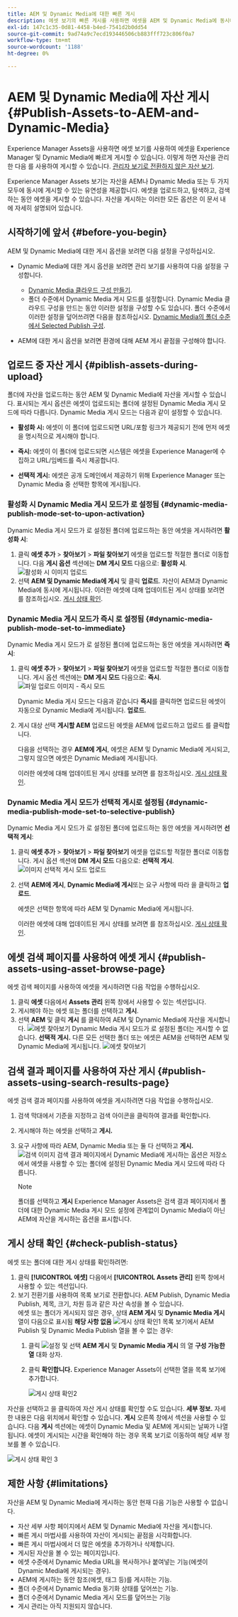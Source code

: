 ```yaml
---
title: AEM 및 Dynamic Media에 대한 빠른 게시
description: 에셋 보기의 빠른 게시를 사용하면 에셋을 AEM 및 Dynamic Media에 동시에 또는 별도로 게시할 수 있습니다. 에셋 및 폴더를 선택하고 Dynamic Media 또는 AEM에 게시하도록 선택할 수 있습니다.
exl-id: 147c1c35-0d81-4458-b4ed-7541d2b0dd54
source-git-commit: 9ad74a9c7ecd193446506cb883fff723c806f0a7
workflow-type: tm+mt
source-wordcount: '1188'
ht-degree: 0%

---
```


# AEM 및 Dynamic Media에 자산 게시{#Publish-Assets-to-AEM-and-Dynamic-Media}

Experience Manager Assets을 사용하면 에셋 보기를 사용하여 에셋을 Experience Manager 및 Dynamic Media에 빠르게 게시할 수 있습니다. 이렇게 하면 자산을 관리한 다음 를 사용하여 게시할 수 있습니다. [관리자 보기로 전환하지 않은 자산 보기](/help/assets/overview.md##persona-based-experiences).

Experience Manager Assets 보기는 자산을 AEM나 Dynamic Media 또는 두 가지 모두에 동시에 게시할 수 있는 유연성을 제공합니다. 에셋을 업로드하고, 탐색하고, 검색하는 동안 에셋을 게시할 수 있습니다. 자산을 게시하는 이러한 모든 옵션은 이 문서 내에 자세히 설명되어 있습니다.

## 시작하기에 앞서 {#before-you-begin}

AEM 및 Dynamic Media에 대한 게시 옵션을 보려면 다음 설정을 구성하십시오.

* Dynamic Media에 대한 게시 옵션을 보려면 관리 보기를 사용하여 다음 설정을 구성합니다.

   * [Dynamic Media 클라우드 구성 만들기](/help/assets/dynamic-media/config-dm.md#configuring-dynamic-media-cloud-services).
   * 폴더 수준에서 Dynamic Media 게시 모드를 설정합니다. Dynamic Media 클라우드 구성을 만드는 동안 이러한 설정을 구성할 수도 있습니다. 폴더 수준에서 이러한 설정을 덮어쓰려면 다음을 참조하십시오. [Dynamic Media의 폴더 수준에서 Selected Publish 구성](/help/assets/dynamic-media/selective-publishing.md).

* AEM에 대한 게시 옵션을 보려면 환경에 대해 AEM 게시 끝점을 구성해야 합니다.

## 업로드 중 자산 게시 {#piblish-assets-during-upload}

폴더에 자산을 업로드하는 동안 AEM 및 Dynamic Media에 자산을 게시할 수 있습니다. 표시되는 게시 옵션은 에셋이 업로드되는 폴더에 설정된 Dynamic Media 게시 모드에 따라 다릅니다. Dynamic Media 게시 모드는 다음과 같이 설정할 수 있습니다.

* **활성화 시:** 에셋이 이 폴더에 업로드되면 URL/포함 링크가 제공되기 전에 먼저 에셋을 명시적으로 게시해야 합니다.

* **즉시:** 에셋이 이 폴더에 업로드되면 시스템은 에셋을 Experience Manager에 수집하고 URL/임베드를 즉시 제공합니다.
* **선택적 게시:** 에셋은 공개 도메인에서 제공하기 위해 Experience Manager 또는 Dynamic Media 중 선택한 항목에 게시됩니다.

### 활성화 시 Dynamic Media 게시 모드가 로 설정됨 {#dynamic-media-publish-mode-set-to-upon-activation}

Dynamic Media 게시 모드가 로 설정된 폴더에 업로드하는 동안 에셋을 게시하려면 **활성화 시**:

1. 클릭 **에셋 추가** > **찾아보기** > **파일 찾아보기** 에셋을 업로드할 적절한 폴더로 이동합니다. 다음 **게시 옵션** 섹션에는 **DM 게시 모드** 다음으로: **활성화 시**.
   ![활성화 시 이미지 업로드](/help/assets/assets/upload-uactivation.svg)
2. 선택 **AEM 및 Dynamic Media에 게시** 및 클릭 **업로드**. 자산이 AEM과 Dynamic Media에 동시에 게시됩니다. 이러한 에셋에 대해 업데이트된 게시 상태를 보려면 를 참조하십시오. [게시 상태 확인](#check-publish-status).

### Dynamic Media 게시 모드가 즉시 로 설정됨 {#dynamic-media-publish-mode-set-to-immediate}

Dynamic Media 게시 모드가 로 설정된 폴더에 업로드하는 동안 에셋을 게시하려면 **즉시**:

1. 클릭 **에셋 추가** > **찾아보기** > **파일 찾아보기** 에셋을 업로드할 적절한 폴더로 이동합니다. 게시 옵션 섹션에는 **DM 게시 모드** 다음으로: **즉시**.
   ![파일 업로드 이미지 - 즉시 모드](/help/assets/assets/resized-image-pdf-svg-new.svg)


   Dynamic Media 게시 모드는 다음과 같습니다 **즉시**&#x200B;를 클릭하면 업로드된 에셋이 자동으로 Dynamic Media에 게시됩니다. **업로드**.

2. 게시 대상 선택 **게시할 AEM** 업로드된 에셋을 AEM에 업로드하고 업로드 를 클릭합니다.

   다음을 선택하는 경우 **AEM에 게시**, 에셋은 AEM 및 Dynamic Media에 게시되고, 그렇지 않으면 에셋은 Dynamic Media에 게시됩니다.

   이러한 에셋에 대해 업데이트된 게시 상태를 보려면 를 참조하십시오. [게시 상태 확인](#check-publish-status).

### Dynamic Media 게시 모드가 선택적 게시로 설정됨 {#dynamic-media-publish-mode-set-to-selective-publish}

Dynamic Media 게시 모드가 로 설정된 폴더에 업로드하는 동안 에셋을 게시하려면 **선택적 게시**:

1. 클릭 **에셋 추가** > **찾아보기** > **파일 찾아보기** 에셋을 업로드할 적절한 폴더로 이동합니다. 게시 옵션 섹션에 **DM 게시 모드** 다음으로: **선택적 게시**.
   ![이미지 선택적 게시 모드 업로드](/help/assets/assets/upload-selective.svg)

2. 선택 **AEM에 게시**, **Dynamic Media에 게시**&#x200B;또는 요구 사항에 따라 을 클릭하고 **업로드**.

   에셋은 선택한 항목에 따라 AEM 및 Dynamic Media에 게시됩니다.

   이러한 에셋에 대해 업데이트된 게시 상태를 보려면 를 참조하십시오. [게시 상태 확인](#check-publish-status).

## 에셋 검색 페이지를 사용하여 에셋 게시 {#publish-assets-using-asset-browse-page}

에셋 검색 페이지를 사용하여 에셋을 게시하려면 다음 작업을 수행하십시오.

1. 클릭 **에셋** 다음에서 **Assets 관리** 왼쪽 창에서 사용할 수 있는 섹션입니다.
2. 게시해야 하는 에셋 또는 폴더를 선택하고 **게시**.
3. 선택 **AEM** 및 클릭 **게시** 를 클릭하여 AEM 및 Dynamic Media에 자산을 게시합니다.
   ![에셋 찾아보기](/help/assets/assets/browse-uactivation-immediate.svg)
Dynamic Media 게시 모드가 로 설정된 폴더는 게시할 수 없습니다. **선택적 게시.** 다른 모든 선택한 폴더 또는 에셋은 AEM을 선택하면 AEM 및 Dynamic Media에 게시됩니다.
   ![에셋 찾아보기](/help/assets/assets/browse-selective123.svg)

## 검색 결과 페이지를 사용하여 자산 게시 {#publish-assets-using-search-results-page}

에셋 검색 결과 페이지를 사용하여 에셋을 게시하려면 다음 작업을 수행하십시오.

1. 검색 막대에서 기준을 지정하고 검색 아이콘을 클릭하여 결과를 확인합니다.
2. 게시해야 하는 에셋을 선택하고 **게시.**
3. 요구 사항에 따라 AEM, Dynamic Media 또는 둘 다 선택하고 **게시.**
   ![검색 이미지](/help/assets/assets/search-mode.svg)
검색 결과 페이지에서 Dynamic Media에 게시하는 옵션은 저장소에서 에셋을 사용할 수 있는 폴더에 설정된 Dynamic Media 게시 모드에 따라 다릅니다.

   >[!NOTE]
   >
   >폴더를 선택하고 **게시** Experience Manager Assets은 검색 결과 페이지에서 폴더에 대한 Dynamic Media 게시 모드 설정에 관계없이 Dynamic Media이 아닌 AEM에 자산을 게시하는 옵션을 표시합니다.

## 게시 상태 확인 {#check-publish-status}

에셋 또는 폴더에 대한 게시 상태를 확인하려면:

1. 클릭 **[!UICONTROL 에셋]** 다음에서 **[!UICONTROL Assets 관리]** 왼쪽 창에서 사용할 수 있는 섹션입니다.
2. 보기 전환기를 사용하여 목록 보기로 전환합니다. AEM Publish, Dynamic Media Publish, 제목, 크기, 차원 등과 같은 자산 속성을 볼 수 있습니다.\
   에셋 또는 폴더가 게시되지 않은 경우, 상태 **AEM 게시** 및 **Dynamic Media 게시** 열이 다음으로 표시됨 **해당 사항 없음**
   ![게시 상태 확인1](/help/assets/assets/check-publish-status1.png)
목록 보기에서 AEM Publish 및 Dynamic Media Publish 열을 볼 수 없는 경우:
   1. 클릭 ![설정](/help/assets/assets/settings-icon.svg) 및 선택 **AEM 게시** 및 **Dynamic Media 게시** 의 열 **구성 가능한 열** 대화 상자.
   2. 클릭 **확인합니다.** Experience Manager Assets이 선택한 열을 목록 보기에 추가합니다.

      ![게시 상태 확인2](/help/assets/assets/check-publish-status2.png)

자산을 선택하고 을 클릭하여 자산 게시 상태를 확인할 수도 있습니다. **세부 정보.** 자세한 내용은 다음 위치에서 확인할 수 있습니다. **게시** 오른쪽 창에서 섹션을 사용할 수 있습니다. 다음 **게시** 섹션에는 에셋이 Dynamic Media 및 AEM에 게시되는 날짜가 나열됩니다. 에셋이 게시되는 시간을 확인해야 하는 경우 목록 보기로 이동하여 해당 세부 정보를 볼 수 있습니다.

![게시 상태 확인 3](/help/assets/assets/check-publish-status3.png)

## 제한 사항 {#limitations}

자산을 AEM 및 Dynamic Media에 게시하는 동안 현재 다음 기능은 사용할 수 없습니다.

* 자산 세부 사항 페이지에서 AEM 및 Dynamic Media에 자산을 게시합니다.
* 빠른 게시 마법사를 사용하여 자산이 게시되는 끝점을 시각화합니다.
* 빠른 게시 마법사에서 더 많은 에셋을 추가하거나 삭제합니다.
* 게시된 자산을 볼 수 있는 페이지입니다.
* 에셋 수준에서 Dynamic Media URL을 복사하거나 붙여넣는 기능(에셋이 Dynamic Media에 게시되는 경우).
* AEM에 게시하는 동안 참조(에셋, 태그 등)를 게시하는 기능.
* 폴더 수준에서 Dynamic Media 동기화 상태를 덮어쓰는 기능.
* 폴더 수준에서 Dynamic Media 게시 모드를 덮어쓰는 기능
* 게시 관리는 아직 지원되지 않습니다.
